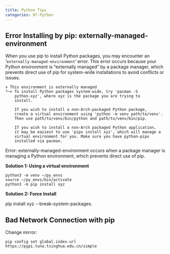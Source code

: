 ```yaml
---
title: Python Tips
categories: 97-Python
---
```



## Error Installing by pip: externally-managed-environment

When you use pip to install Python packages, you may encounter an ‘`externally-managed-environment`’ error. This error occurs because your Python environment is “externally managed” by a package manager, which prevents direct use of pip for system-wide installations to avoid conflicts or issues.

```shell
× This environment is externally managed
╰─> To install Python packages system-wide, try 'pacman -S
    python-xyz', where xyz is the package you are trying to
    install.

    If you wish to install a non-Arch-packaged Python package,
    create a virtual environment using 'python -m venv path/to/venv'.
    Then use path/to/venv/bin/python and path/to/venv/bin/pip.

    If you wish to install a non-Arch packaged Python application,
    it may be easiest to use 'pipx install xyz', which will manage a
    virtual environment for you. Make sure you have python-pipx
    installed via pacman.
```

Error: externally-managed-environment occurs when a package manager is managing a Python environment, which prevents direct use of pip. 

**Solution 1: Using a virtual environment**

```shell
python3 -m venv ~/py_envs
source ~/py_envs/bin/activate
python3 -m pip install xyz
```

**Solution 2: Force Install**

pip install xyz --break-system-packages.

## Bad Network Connection with pip

Change mirror:
```shell
pip config set global.index-url https://pypi.tuna.tsinghua.edu.cn/simple
```